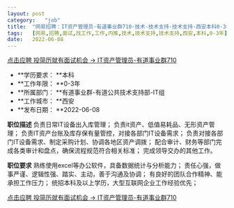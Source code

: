 ```yaml
---
layout:	post
category:	"job"
title:	"网易招聘：IT资产管理员-有道事业群710-技术-技术支持-技术支持-西安本科0-3年"
tags:	[网易,招聘,面试,找工作,工作,内推,技术,技术支持,技术支持,西安,本科,0-3年]
date:	2022-06-08
---
```


[点击应聘 投简历就有面试机会 -> IT资产管理员-有道事业群710](http://mobile.bole.netease.com/bole/boleDetail?id=40715&employeeId=346f03c3cda5f04c&key=all)



- **学历要求： **本科
- **工作年限： **0-3年
- **所属部门： **有道事业群-有道公共技术支持部-IT组
- **工作城市： **西安
- **发布日期： **2022-06-08



**职位描述**
负责日常IT设备出入库管理；
负责it资产、低值易耗品、无形资产管理；
负责IT资产台账及库存保有量管控，对接各部门IT设备需求；
负责对接各部门IT设备需求、制定采购计划、协调各地区资产调拨；
配合审计、财务等部门完成各类审计和盘点，确保流程规范符合相关标准；
完成领导交办的其他工作。



**职位要求**
熟练使用excel等办公软件，具备数据统计与分析能力；
责任心强，做事严谨、逻辑性强、踏实、主动，善于沟通及协调；
有良好的团队合作精神、能承担工作压力；
统招本科及以上学历，大型互联网企业工作经验优先；



[点击应聘 投简历就有面试机会 -> IT资产管理员-有道事业群710](http://mobile.bole.netease.com/bole/boleDetail?id=40715&employeeId=346f03c3cda5f04c&key=all)